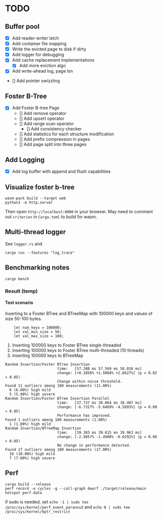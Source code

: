 # TODO

## Buffer pool
* [x] Add reader-writer latch
* [x] Add container file mapping
* [x] Write the evicted page to disk if dirty
* [x] Add logger for debugging
* [x] Add cache replacement implementations
    * [x] Add more eviction algo
* [x] Add write-ahead log, page lsn
* [] Add pointer swizzling

## Foster B-Tree
* [x] Add Foster B-tree Page
  * [] Add remove operator
  * [] Add upsert operator
  * [] Add range scan operator
    * [] Add consistency checker
  * [] Add statistics for each structure modification
  * [] Add prefix compression in pages
  * [] Add page split into three pages

## Add Logging
* [x] Add log buffer with append and flush capabilities


## Visualize foster b-tree
```
wasm-pack build --target web
python3 -m http.server
```
Then open `http://localhost:8000` in your browser.
May need to comment out `criterion` in `Cargo.toml` to build for wasm.


## Multi-thread logger
See `logger.rs` and 
```
cargo run --features "log_trace"
```

## Benchmarking notes

```
cargo bench
```

### Result (temp)

#### Test scenario

Inserting to a Foster BTree and BTreeMap with 100000 keys and values of size 50-100 bytes.
```
    let num_keys = 100000;
    let val_min_size = 50;
    let val_max_size = 100;
```

1. Inserting 100000 keys to Foster BTree single-threaded
2. Inserting 100000 keys to Foster BTree multi-threaded (10 threads)
3. Inserting 100000 keys to BTreeMap


```
Random Insertion/Foster BTree Insertion
                        time:   [57.208 ms 57.569 ms 58.016 ms]
                        change: [+0.1856% +1.5084% +2.6627%] (p = 0.02 < 0.05)
                        Change within noise threshold.
Found 11 outliers among 100 measurements (11.00%)
  6 (6.00%) high mild
  5 (5.00%) high severe
Random Insertion/Foster BTree Insertion Parallel
                        time:   [37.737 ms 38.064 ms 38.407 ms]
                        change: [-6.7317% -5.6469% -4.5893%] (p = 0.00 < 0.05)
                        Performance has improved.
Found 1 outliers among 100 measurements (1.00%)
  1 (1.00%) high mild
Random Insertion/BTreeMap Insertion
                        time:   [39.303 ms 39.615 ms 39.963 ms]
                        change: [-2.9857% -1.4908% -0.0292%] (p = 0.06 > 0.05)
                        No change in performance detected.
Found 17 outliers among 100 measurements (17.00%)
  10 (10.00%) high mild
  7 (7.00%) high severe
```


## Perf
```
cargo build --release
perf record -e cycles -g --call-graph dwarf ./target/release/main 
hotspot perf.data
```

if sudo is needed, set `echo -1 | sudo tee /proc/sys/kernel/perf_event_paranoid` and `echo 0 | sudo tee /proc/sys/kernel/kptr_restrict`